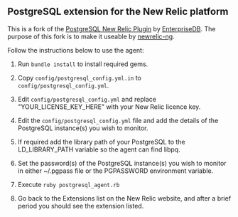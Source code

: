## PostgreSQL extension for the New Relic platform

This is a fork of the [PostgreSQL New Relic Plugin](http://newrelic.com/plugins/enterprisedb-corporation/30) by [EnterpriseDB](http://www.enterprisedb.com/). The purpose of this fork is to make it useable by [newrelic-ng](https://github.com/chr4-cookbooks/newrelic-ng).

Follow the instructions below to use the agent:

1. Run `bundle install` to install required gems.

2. Copy `config/postgresql_config.yml.in` to `config/postgresql_config.yml`.

3. Edit `config/postgresql_config.yml` and replace "YOUR_LICENSE_KEY_HERE" with
   your New Relic licence key.

4. Edit the `config/postgresql_config.yml` file and add the details of the 
   PostgreSQL instance(s) you wish to monitor.

5. If required add the library path of your PostgreSQL to the LD_LIBRARY_PATH 
   variable so the agent can find libpq.

6. Set the password(s) of the PostgreSQL instance(s) you wish to monitor in 
   either ~/.pgpass file or the  PGPASSWORD environment variable.

7. Execute `ruby postgresql_agent.rb`

8. Go back to the Extensions list on the New Relic website, and after a brief 
   period you should see the extension listed.
